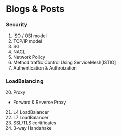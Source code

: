 # Blogs & Posts

### Security
1. ISO / OSI model
2. TCP/IP model
3. SG
4. NACL
5. Network Policy
6. Method traffic Control Using ServiceMesh[ISTIO]
7. Authentication & Authroization


### LoadBalancing
20. Proxy
   - Forward & Reverse Proxy
21. L4 LoadBalancer
22. L7 LoadBalancer
23. SSL/TLS certificates
24. 3-way Handshake


### 